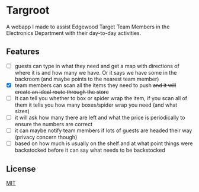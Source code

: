 # Targroot
A webapp I made to assist Edgewood Target Team Members in the Electronics Department with their day-to-day activities.

## Features
- [ ] guests can type in what they need and get a map with directions of where it is and how many we have. Or it says we have some in the backroom (and maybe points to the nearest team member)
- [X] team members can scan all the items they need to push ~~and it will create an ideal route through the store~~
- [ ] It can tell you whether to box or spider wrap the item, if you scan all of them it tells you how many boxes/spider wrap you need (and what sizes)
- [ ] it will ask how many there are left and what the price is periodically to ensure the numbers are correct
- [ ] it can maybe notify team members if lots of guests are headed their way (privacy concern though)
- [ ] based on how much is usually on the shelf and at what point things were backstocked before it can say what needs to be backstocked

## License
[MIT](https://choosealicense.com/licenses/mit/)
